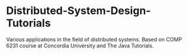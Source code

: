 Distributed-System-Design-Tutorials
===================================

Various applications in the field of distributed systems.
Based on COMP 6231 course at Concordia University and The Java Tutorials.
